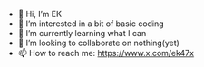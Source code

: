- 👋 Hi, I’m EK
- 👀 I’m interested in a bit of basic coding
- 🌱 I’m currently learning what I can
- 💞️ I’m looking to collaborate on nothing(yet)
- 📫 How to reach me: https://www.x.com/ek47x

<!---
ek47x/ek47x is a ✨ special ✨ repository because its `README.md` (this file) appears on your GitHub profile.
You can click the Preview link to take a look at your changes.
--->
